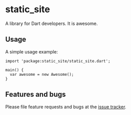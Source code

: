 # static_site

A library for Dart developers. It is awesome.

## Usage

A simple usage example:

    import 'package:static_site/static_site.dart';

    main() {
      var awesome = new Awesome();
    }

## Features and bugs

Please file feature requests and bugs at the [issue tracker][tracker].

[tracker]: http://example.com/issues/replaceme
